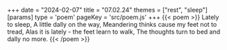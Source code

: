 +++
date = "2024-02-07"
title = "07.02.24"
themes = ["rest", "sleep"]
[params]
  type = 'poem'
  pageKey = 'src/poem.js'
+++
{{< poem >}}
Lately to sleep,
A little dally on the way,
Meandering thinks cause my feet not to tread,
Alas it is lately - the feet learn to walk,
The thoughts turn to bed and dally no more.
{{< /poem >}}